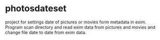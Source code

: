 # photosdateset

project for settings date of pictures or movies form metadata in exim.
Program scan directory and read exim data from pictures and movies and change file date to date from exim data.
